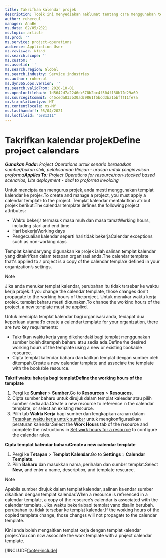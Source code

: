 ```yaml
---
title: Takrifkan kalendar projek
description: Topik ini menyediakan maklumat tentang cara menggunakan templat kalendar ke projek untuk menjejak jadual projek.
author: ruhercul
manager: AnnBe
ms.date: 02/05/2021
ms.topic: article
ms.prod: ''
ms.service: project-operations
audience: Application User
ms.reviewer: kfend
ms.search.scope: ''
ms.custom: ''
ms.assetid: ''
ms.search.region: Global
ms.search.industry: Service industries
ms.author: ruhercul
ms.dyn365.ops.version: ''
ms.search.validFrom: 2020-10-01
ms.openlocfilehash: 1d5642d7a2246dc878b2bc4f504f138b71d29a69
ms.sourcegitcommit: c45ceda833b30ad39861f5bcd3ba1bbfff11fe7a
ms.translationtype: HT
ms.contentlocale: ms-MY
ms.lasthandoff: 05/04/2021
ms.locfileid: "5981311"
---
```

# <a name="define-project-calendars"></a><span data-ttu-id="26399-103">Takrifkan kalendar projek</span><span class="sxs-lookup"><span data-stu-id="26399-103">Define project calendars</span></span>

<span data-ttu-id="26399-104">_**Gunakan Pada:** Project Operations untuk senario berasaskan sumber/bukan stok, pelaksanaan Ringan - urusan untuk penginvoisan proforma_</span><span class="sxs-lookup"><span data-stu-id="26399-104">_**Applies To:** Project Operations for resource/non-stocked based scenarios, Lite deployment - deal to proforma invoicing_</span></span>

<span data-ttu-id="26399-105">Untuk mencipta dan mengurus projek, anda mesti menggunakan templat kalendar ke projek.</span><span class="sxs-lookup"><span data-stu-id="26399-105">To create and manage a project, you must apply a calendar template to the project.</span></span> <span data-ttu-id="26399-106">Templat kalendar mentakrifkan atribut projek berikut:</span><span class="sxs-lookup"><span data-stu-id="26399-106">The calendar template defines the following project attributes:</span></span>

- <span data-ttu-id="26399-107">Waktu bekerja termasuk masa mula dan masa tamat</span><span class="sxs-lookup"><span data-stu-id="26399-107">Working hours, including start and end time</span></span>
- <span data-ttu-id="26399-108">Hari bekerja</span><span class="sxs-lookup"><span data-stu-id="26399-108">Working days</span></span>
- <span data-ttu-id="26399-109">Pengecualian kalendar seperti hari tidak bekerja</span><span class="sxs-lookup"><span data-stu-id="26399-109">Calendar exceptions such as non-working days</span></span>

<span data-ttu-id="26399-110">Templat kalendar yang digunakan ke projek ialah salinan templat kalendar yang ditakrifkan dalam tetapan organisasi anda.</span><span class="sxs-lookup"><span data-stu-id="26399-110">The calendar template that's applied to a project is a copy of the calendar template defined in your organization’s settings.</span></span>

> [!NOTE]
> <span data-ttu-id="26399-111">Jika anda menukar templat kalendar, perubahan itu tidak tersebar ke waktu kerja projek.</span><span class="sxs-lookup"><span data-stu-id="26399-111">If you change the calendar template, those changes don't propagate to the working hours of the project.</span></span> <span data-ttu-id="26399-112">Untuk menukar waktu kerja projek, templat baharu mesti digunakan.</span><span class="sxs-lookup"><span data-stu-id="26399-112">To change the working hours of the project, a new template must be applied.</span></span>

<span data-ttu-id="26399-113">Untuk mencipta templat kalendar bagi organisasi anda, terdapat dua keperluan utama:</span><span class="sxs-lookup"><span data-stu-id="26399-113">To create a calendar template for your organization, there are two key requirements:</span></span>

- <span data-ttu-id="26399-114">Takrifkan waktu kerja yang dikehendaki bagi templat menggunakan sumber boleh ditempah baharu atau sedia ada.</span><span class="sxs-lookup"><span data-stu-id="26399-114">Define the desired working hours of the template using a new or existing bookable resource.</span></span>
- <span data-ttu-id="26399-115">Cipta templat kalendar baharu dan kaitkan templat dengan sumber oleh ditempah.</span><span class="sxs-lookup"><span data-stu-id="26399-115">Create a new calendar template and associate the template with the bookable resource.</span></span>

<span data-ttu-id="26399-116">**Takrif waktu bekerja bagi templat**</span><span class="sxs-lookup"><span data-stu-id="26399-116">**Define the working hours of the template**</span></span>

1. <span data-ttu-id="26399-117">Pergi ke **Sumber** \> **Sumber**.</span><span class="sxs-lookup"><span data-stu-id="26399-117">Go to **Resources** \> **Resources**.</span></span>
2. <span data-ttu-id="26399-118">Cipta sumber baharu untuk dirujuk dalam templat kalendar atau pilih sumber sedia ada.</span><span class="sxs-lookup"><span data-stu-id="26399-118">Create a new resource to reference in the calendar template, or select an existing resource.</span></span>
3. <span data-ttu-id="26399-119">Pilih tab **Waktu Kerja** bagi sumber dan lengkapkan arahan dalam [Tetapkan waktu kerja untuk sumber](https://docs.microsoft.com/dynamics365/field-service/set-work-hours-resource) untuk mengkonfigurasikan peraturan kalendar.</span><span class="sxs-lookup"><span data-stu-id="26399-119">Select the **Work Hours** tab of the resource and complete the instructions in [Set work hours for a resource](https://docs.microsoft.com/dynamics365/field-service/set-work-hours-resource) to configure the calendar rules.</span></span>

<span data-ttu-id="26399-120">**Cipta templat kalendar baharu**</span><span class="sxs-lookup"><span data-stu-id="26399-120">**Create a new calendar template**</span></span>

1. <span data-ttu-id="26399-121">Pergi ke **Tetapan** \> **Templat Kalendar**.</span><span class="sxs-lookup"><span data-stu-id="26399-121">Go to **Settings** \> **Calendar Template**.</span></span>
2. <span data-ttu-id="26399-122">Pilih **Baharu** dan masukkan nama, perihalan dan sumber templat.</span><span class="sxs-lookup"><span data-stu-id="26399-122">Select **New**, and enter a name, description, and template resource.</span></span>

> [!NOTE]
> <span data-ttu-id="26399-123">Apabila sumber dirujuk dalam templat kalendar, salinan kalendar sumber dikaitkan dengan templat kalendar.</span><span class="sxs-lookup"><span data-stu-id="26399-123">When a resource is referenced in a calendar template, a copy of the resource’s calendar is associated with the calendar template.</span></span> <span data-ttu-id="26399-124">Jika waktu bekerja bagi templat yang disalin berubah, perubahan itu tidak tersebar ke templat kalendar.</span><span class="sxs-lookup"><span data-stu-id="26399-124">If the working hours of the copied template change, those changes will not propagate to the calendar template.</span></span>

<span data-ttu-id="26399-125">Kini anda boleh mengaitkan templat kerja dengan templat kalendar projek.</span><span class="sxs-lookup"><span data-stu-id="26399-125">You can now associate the work template with a project calendar template.</span></span>


[!INCLUDE[footer-include](../includes/footer-banner.md)]

